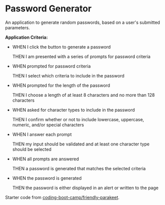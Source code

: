 # Password Generator
An application to generate random passwords, based on a user's submitted parameters.

**Application Criteria:**
- WHEN I click the button to generate a password
    
    THEN I am presented with a series of prompts for password criteria
- WHEN prompted for password criteria
    
    THEN I select which criteria to include in the password
- WHEN prompted for the length of the password
    
    THEN I choose a length of at least 8 characters and no more than 128 characters
- WHEN asked for character types to include in the password
    
    THEN I confirm whether or not to include lowercase, uppercase, numeric, and/or special characters
- WHEN I answer each prompt
    
    THEN my input should be validated and at least one character type should be selected
- WHEN all prompts are answered
    
    THEN a password is generated that matches the selected criteria
- WHEN the password is generated
    
    THEN the password is either displayed in an alert or written to the page


Starter code from [coding-boot-camp/friendly-parakeet](https://github.com/coding-boot-camp/friendly-parakeet).